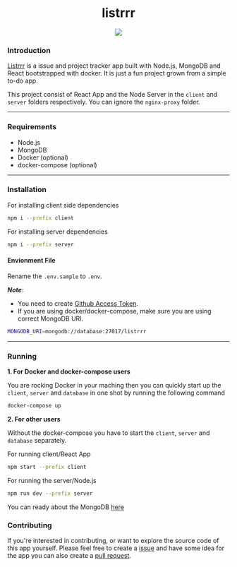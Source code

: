 <h1 align="center">listrrr</h1>

<p align="center">
    <img src="https://github.com/vkasraj/listrrr/workflows/build-n-deploy/badge.svg" />
</p>

### Introduction

[Listrrr](https://listrrr.herokuapp.com) is a issue and project tracker app built with Node.js, MongoDB and React bootstrapped with docker. It is just a fun project grown from a simple to-do app.

This project consist of React App and the Node Server in the `client` and `server` folders respectively. You can ignore the `nginx-proxy` folder.

---

### Requirements

-   Node.js
-   MongoDB
-   Docker (optional)
-   docker-compose (optional)

---

### Installation

For installing client side dependencies

```bash
npm i --prefix client
```

For installing server dependencies

```bash
npm i --prefix server
```

#### Envionment File

Rename the `.env.sample` to `.env`.

_**Note**_:

-   You need to create [Github Access Token](https://help.github.com/en/articles/creating-a-personal-access-token-for-the-command-line).
-   If you are using docker/docker-compose, make sure you are using correct MongoDB URI.

```bash
MONGODB_URI=mongodb://database:27017/listrrr
```

---

### Running

**1. For Docker and docker-compose users**

You are rocking Docker in your maching then you can quickly start up the `client`, `server` and `database` in one shot by running the following command

```bash
docker-compose up
```

**2. For other users**

Without the docker-compose you have to start the `client`, `server` and `database` separately.

For running client/React App

```bash
npm start --prefix client
```

For running the server/Node.js

```bash
npm run dev --prefix server
```

You can ready about the MongoDB [here](https://docs.mongodb.com/manual/administration/install-community/)

### Contributing

If you're interested in contributing, or want to explore the source code of this app yourself. Please feel free to create a [issue](https://guides.github.com/features/issues/) and have some idea for the app you can also create a [pull request](https://help.github.com/en/articles/about-pull-requests).
